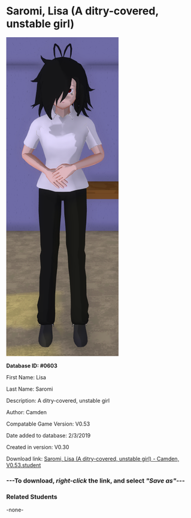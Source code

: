 # Saromi, Lisa (A ditry-covered, unstable girl)

<img src="../../Files/Images/Saromi, Lisa (A ditry-covered, unstable girl).png" title="Saromi, Lisa (A ditry-covered, unstable girl) - Camden, V0.53">

**Database ID: #0603**

First Name: Lisa

Last Name: Saromi

Description: A ditry-covered, unstable girl

Author: Camden

Compatable Game Version: V0.53

Date added to database: 2/3/2019

Created in version: V0.30

Download link: <a href="https://raw.githubusercontent.com/Arbiter1223/Daigaku-Gurashi-Custom-Students/master/Files/Student%20Files/Saromi%2C%20Lisa%20(A%20ditry-covered%2C%20unstable%20girl)%20-%20Camden%2C%20V0.53.student">Saromi, Lisa (A ditry-covered, unstable girl) - Camden, V0.53.student</a>

### ---**To download, _right-click_ the link, and select _"Save as"_**---

### Related Students

-none-
